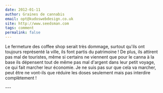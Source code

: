 ```yaml
---
date: 2012-01-11
author: Graines de cannabis
email: opt@kudoswebdesign.co.uk
site: http://www.seedsman.com
tags: comment
permalink: false
---
```


<p>Le fermeture des coffee shop serait très dommage, surtout qu'ils ont toujours représenté la ville, ils font partis du patrimoine ! De plus, ils attirent pas mal de touristes, même si certains ne viennent que pour le canna à la base ils dépensent tout de même pas mal d'argent dans leur petit voyage, ce qui fait marcher leur économie. Je ne suis pas sur que cela va marcher, peut être ne vont-ils que réduire les doses seulement mais pas interdire complètement !</p>
---